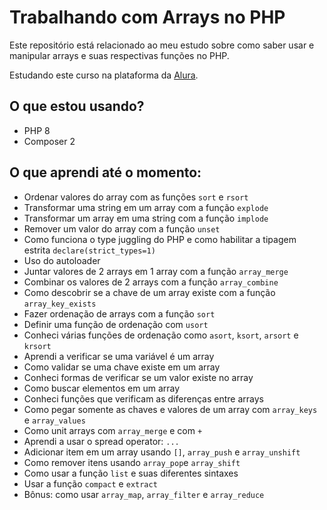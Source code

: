 # Trabalhando com Arrays no PHP

Este repositório está relacionado ao meu estudo sobre como saber usar e manipular arrays e suas respectivas funções no PHP.

Estudando este curso na plataforma da [Alura](https://cursos.alura.com.br/).

## O que estou usando?

* PHP 8
* Composer 2

## O que aprendi até o momento:

- Ordenar valores do array com as funções `sort` e `rsort`
- Transformar uma string em um array com a função `explode`
- Transformar um array em uma string com a função `implode`
- Remover um valor do array com a função `unset`
- Como funciona o type juggling do PHP e como habilitar a tipagem estrita `declare(strict_types=1)`
- Uso do autoloader
- Juntar valores de 2 arrays em 1 array com a função `array_merge`
- Combinar os valores de 2 arrays com a função `array_combine`
- Como descobrir se a chave de um array existe com a função `array_key_exists`
- Fazer ordenação de arrays com a função `sort`
- Definir uma função de ordenação com `usort`
- Conheci várias funções de ordenação como `asort`, `ksort`, `arsort` e `krsort`
- Aprendi a verificar se uma variável é um array
- Como validar se uma chave existe em um array
- Conheci formas de verificar se um valor existe no array
- Como buscar elementos em um array
- Conheci funções que verificam as diferenças entre arrays
- Como pegar somente as chaves e valores de um array com `array_keys` e `array_values`
- Como unit arrays com `array_merge` e com `+`
- Aprendi a usar o spread operator: `...`
- Adicionar item em um array usando `[]`, `array_push` e `array_unshift`
- Como remover itens usando `array_pop`e `array_shift`
- Como usar a função `list` e suas diferentes sintaxes
- Usar a função `compact` e `extract`
- Bônus: como usar `array_map`, `array_filter` e `array_reduce`
